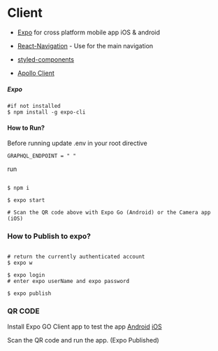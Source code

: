 # Client

- [Expo](https://docs.expo.io) for cross platform mobile app iOS & android

- [React-Navigation](https://reactnavigation.org/docs/getting-started) - Use for the main navigation

- [styled-components](https://styled-components.com)

- [Apollo Client](https://www.apollographql.com/docs/react/get-started/)

##### Expo

```shell
#if not installed
$ npm install -g expo-cli
```

#### How to Run?

Before running update .env in your root directive

```shell
GRAPHQL_ENDPOINT = " "
```

run

```shell

$ npm i

$ expo start

# Scan the QR code above with Expo Go (Android) or the Camera app (iOS)
```

### How to Publish to expo?

```shell

# return the currently authenticated account
$ expo w

$ expo login
# enter expo userName and expo password

$ expo publish

```

### QR CODE

Install Expo GO Client app to test the app [Android](https://play.google.com/store/apps/details?id=host.exp.exponent&hl=en_IN&gl=US) [iOS](https://apps.apple.com/us/app/expo-go/id982107779)

Scan the QR code and run the app. (Expo Published)

<!-- <img src="../QR.png" alt="QRcode"/> -->
